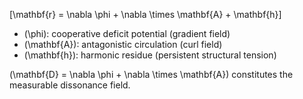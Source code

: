 [\mathbf{r} = \nabla \phi + \nabla \times \mathbf{A} + \mathbf{h}]

* (\phi): cooperative deficit potential (gradient field)
* (\mathbf{A}): antagonistic circulation (curl field)
* (\mathbf{h}): harmonic residue (persistent structural tension)

(\mathbf{D} = \nabla \phi + \nabla \times \mathbf{A}) constitutes the measurable dissonance field.